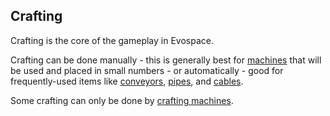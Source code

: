 ## Crafting

Crafting is the core of the gameplay in Evospace.

Crafting can be done manually - this is generally best for [machines](machines.md) that will be used and placed in small numbers - or automatically - good for frequently-used items like [conveyors](conveyor.md), [pipes](pipe.md), and [cables](cable.md).

Some crafting can only be done by [crafting machines](crafting-machines.md).
